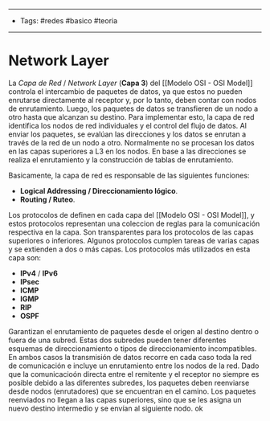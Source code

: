 ----
- Tags: #redes #basico #teoria 
----
# Network Layer

La *Capa de Red* / *Network Layer* (**Capa 3**) del [[Modelo OSI - OSI Model]] controla el intercambio de paquetes de datos, ya que estos no pueden enrutarse directamente al receptor y, por lo tanto, deben contar con nodos de enrutamiento. Luego, los paquetes de datos se transfieren de un nodo a otro hasta que alcanzan su destino. Para implementar esto, la capa de red identifica los nodos de red individuales y el control del flujo de datos. Al enviar los paquetes, se evalúan las direcciones y los datos se enrutan a través de la red de un nodo a otro. Normalmente no se procesan los datos en las capas superiores a L3 en los nodos. En base a las direcciones se realiza el enrutamiento y la construcción de tablas de enrutamiento.

Basicamente, la capa de red es responsable de las siguientes funciones:

- **Logical Addressing / Direccionamiento lógico**.
- **Routing / Ruteo**.

Los protocolos de definen en cada capa del [[Modelo OSI - OSI Model]], y estos protocolos representan una coleccion de reglas para la comunicación respectiva en la capa. Son transparentes para los protocolos de las capas superiores o inferiores. Algunos protocolos cumplen tareas de varias capas y se extienden a dos o más capas. Los protocolos más utilizados en esta capa son:

- **IPv4** / **IPv6**
- **IPsec**
- **ICMP**
- **IGMP**
- **RIP**
- **OSPF**

Garantizan el enrutamiento de paquetes desde el origen al destino dentro o fuera de una subred. Estas dos subredes pueden tener diferentes esquemas de direccionamiento o tipos de direccionamiento incompatibles. En ambos casos la transmisión de datos recorre en cada caso toda la red de comunicación e incluye un enrutamiento entre los nodos de la red. Dado que la comunicacioón directa entre el remitente y el receptor no siempre es posible debido a las diferentes subredes, los paquetes deben reenviarse desde nodos (enrutadores) que se encuentran en el camino. Los paquetes reenviados no llegan a las capas superiores, sino que se les asigna un nuevo destino intermedio y se envían al siguiente nodo.
ok